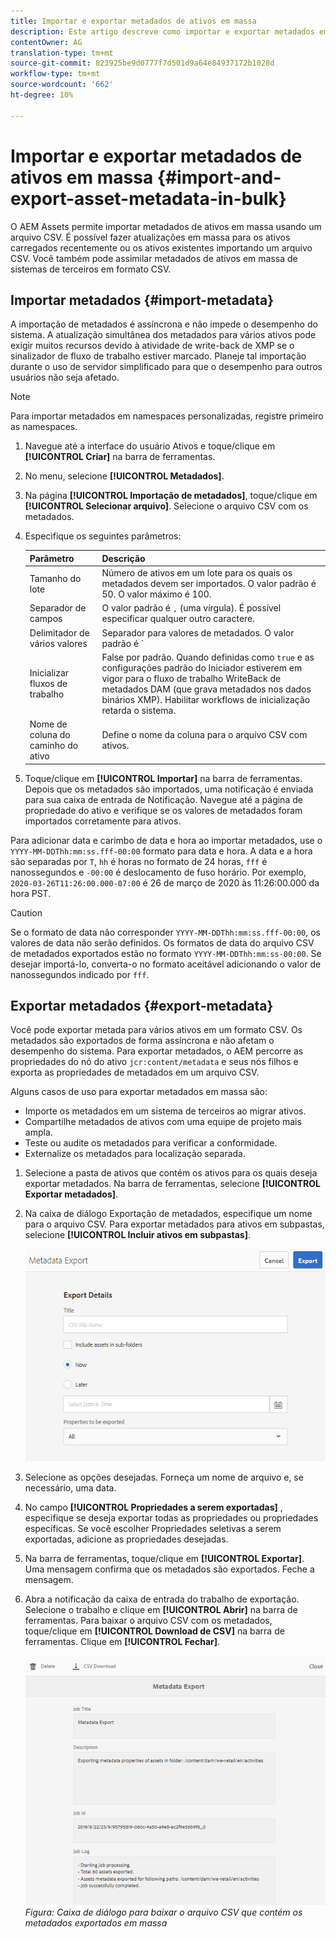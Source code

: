 ```yaml
---
title: Importar e exportar metadados de ativos em massa
description: Este artigo descreve como importar e exportar metadados em massa.
contentOwner: AG
translation-type: tm+mt
source-git-commit: 823925be9d0777f7d501d9a64e84937172b1028d
workflow-type: tm+mt
source-wordcount: '662'
ht-degree: 10%

---
```



# Importar e exportar metadados de ativos em massa {#import-and-export-asset-metadata-in-bulk}

O AEM Assets permite importar metadados de ativos em massa usando um arquivo CSV. É possível fazer atualizações em massa para os ativos carregados recentemente ou os ativos existentes importando um arquivo CSV. Você também pode assimilar metadados de ativos em massa de sistemas de terceiros em formato CSV.

## Importar metadados {#import-metadata}

A importação de metadados é assíncrona e não impede o desempenho do sistema. A atualização simultânea dos metadados para vários ativos pode exigir muitos recursos devido à atividade de write-back de XMP se o sinalizador de fluxo de trabalho estiver marcado. Planeje tal importação durante o uso de servidor simplificado para que o desempenho para outros usuários não seja afetado.

>[!NOTE]
>
>Para importar metadados em namespaces personalizadas, registre primeiro as namespaces.

1. Navegue até a interface do usuário Ativos e toque/clique em **[!UICONTROL Criar]** na barra de ferramentas.
1. No menu, selecione **[!UICONTROL Metadados]**.
1. Na página **[!UICONTROL Importação de metadados]**, toque/clique em **[!UICONTROL Selecionar arquivo]**. Selecione o arquivo CSV com os metadados.
1. Especifique os seguintes parâmetros:

   | Parâmetro | Descrição |
   | ---------------------- | ------------------------------------------------------------------------------------------------------------------------------------------------------------------------------------------------------------------------ |
   | Tamanho do lote | Número de ativos em um lote para os quais os metadados devem ser importados. O valor padrão é 50. O valor máximo é 100. |
   | Separador de campos | O valor padrão é `,` (uma vírgula). É possível especificar qualquer outro caractere. |
   | Delimitador de vários valores | Separador para valores de metadados. O valor padrão é `|`. |
   | Inicializar fluxos de trabalho | False por padrão. Quando definidas como `true` e as configurações padrão do Iniciador estiverem em vigor para o fluxo de trabalho WriteBack de metadados DAM (que grava metadados nos dados binários XMP). Habilitar workflows de inicialização retarda o sistema. |
   | Nome de coluna do caminho do ativo | Define o nome da coluna para o arquivo CSV com ativos. |

1. Toque/clique em **[!UICONTROL Importar]** na barra de ferramentas. Depois que os metadados são importados, uma notificação é enviada para sua caixa de entrada de Notificação. Navegue até a página de propriedade do ativo e verifique se os valores de metadados foram importados corretamente para ativos.

Para adicionar data e carimbo de data e hora ao importar metadados, use o `YYYY-MM-DDThh:mm:ss.fff-00:00` formato para data e hora. A data e a hora são separadas por `T`, `hh` é horas no formato de 24 horas, `fff` é nanossegundos e `-00:00` é deslocamento de fuso horário. Por exemplo, `2020-03-26T11:26:00.000-07:00` é 26 de março de 2020 às 11:26:00.000 da hora PST.

>[!CAUTION]
>
>Se o formato de data não corresponder `YYYY-MM-DDThh:mm:ss.fff-00:00`, os valores de data não serão definidos. Os formatos de data do arquivo CSV de metadados exportados estão no formato `YYYY-MM-DDThh:mm:ss-00:00`. Se desejar importá-lo, converta-o no formato aceitável adicionando o valor de nanossegundos indicado por `fff`.

## Exportar metadados {#export-metadata}

Você pode exportar metada para vários ativos em um formato CSV. Os metadados são exportados de forma assíncrona e não afetam o desempenho do sistema. Para exportar metadados, o AEM percorre as propriedades do nó do ativo `jcr:content/metadata` e seus nós filhos e exporta as propriedades de metadados em um arquivo CSV.

Alguns casos de uso para exportar metadados em massa são:

* Importe os metadados em um sistema de terceiros ao migrar ativos.
* Compartilhe metadados de ativos com uma equipe de projeto mais ampla.
* Teste ou audite os metadados para verificar a conformidade.
* Externalize os metadados para localização separada.

1. Selecione a pasta de ativos que contém os ativos para os quais deseja exportar metadados. Na barra de ferramentas, selecione **[!UICONTROL Exportar metadados]**.
1. Na caixa de diálogo Exportação de metadados, especifique um nome para o arquivo CSV. Para exportar metadados para ativos em subpastas, selecione **[!UICONTROL Incluir ativos em subpastas]**.

   ![Interface e opções para exportar metadados de todos os ativos em uma](assets/export_metadata_page.png "folderInterface e opções para exportar metadados de todos os ativos em uma pasta")

1. Selecione as opções desejadas. Forneça um nome de arquivo e, se necessário, uma data.

1. No campo **[!UICONTROL Propriedades a serem exportadas]** , especifique se deseja exportar todas as propriedades ou propriedades específicas. Se você escolher Propriedades seletivas a serem exportadas, adicione as propriedades desejadas.

1. Na barra de ferramentas, toque/clique em **[!UICONTROL Exportar]**. Uma mensagem confirma que os metadados são exportados. Feche a mensagem.
1. Abra a notificação da caixa de entrada do trabalho de exportação. Selecione o trabalho e clique em **[!UICONTROL Abrir]** na barra de ferramentas. Para baixar o arquivo CSV com os metadados, toque/clique em **[!UICONTROL Download de CSV]** na barra de ferramentas. Clique em **[!UICONTROL Fechar]**.

   ![Caixa de diálogo para baixar o arquivo CSV que contém os metadados exportados em massa](assets/csv_download.png)
   *Figura: Caixa de diálogo para baixar o arquivo CSV que contém os metadados exportados em massa*
